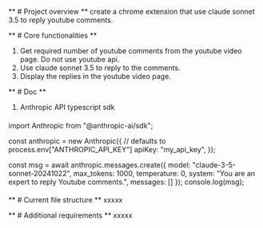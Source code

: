 ** # Project overview **
create a chrome extension that use claude sonnet 3.5 to reply youtube comments.


** # Core functionalities **
1. Get required number of youtube comments from the youtube video page. Do not use youtube api.
2. Use claude sonnet 3.5 to reply to the comments.
3. Display the replies in the youtube video page.

** # Doc **
1. Anthropic API typescript sdk
####
import Anthropic from "@anthropic-ai/sdk";

const anthropic = new Anthropic({
  // defaults to process.env["ANTHROPIC_API_KEY"]
  apiKey: "my_api_key",
});

const msg = await anthropic.messages.create({
  model: "claude-3-5-sonnet-20241022",
  max_tokens: 1000,
  temperature: 0,
  system: "You are an expert to reply Youtube comments.",
  messages: []
});
console.log(msg);
####


** # Current file structure **
xxxxx

** # Additional requirements **
xxxxx
